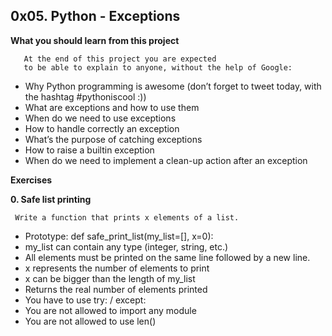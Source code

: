 ## 0x05. Python - Exceptions

**What you should learn from this project**

       At the end of this project you are expected
       to be able to explain to anyone, without the help of Google:

* Why Python programming is awesome (don’t forget to tweet today,
  with the hashtag #pythoniscool :))
* What are exceptions and how to use them
* When do we need to use exceptions
* How to handle correctly an exception
* What’s the purpose of catching exceptions
* How to raise a builtin exception
* When do we need to implement a clean-up action after an exception

**Exercises**

**0. Safe list printing**

     Write a function that prints x elements of a list.

* Prototype: def safe_print_list(my_list=[], x=0):
* my_list can contain any type (integer, string, etc.)
* All elements must be printed on the same line followed
  by a new line.
* x represents the number of elements to print
* x can be bigger than the length of my_list
* Returns the real number of elements printed
* You have to use try: / except:
* You are not allowed to import any module
* You are not allowed to use len()
